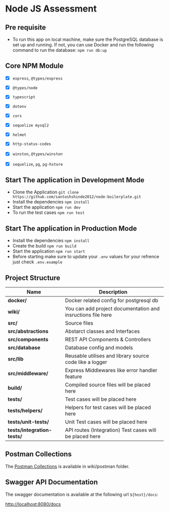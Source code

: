 # Node JS Assessment

## Pre requisite 

- To run this app on local machine, make sure the PostgreSQL database is set up and running. If not, you can use Docker and run the following command to run the database:
    `npm run db:up`

## Core NPM Module

- [x] `express`, `@types/express`
- [x] `@types/node`
- [x] `typescript`
- [x] `dotenv`
- [x] `cors`
- [x] `sequelize mysql2`
- [x] `helmet`
- [x] `http-status-codes`
- [x] `winston`, `@types/winston`
- [x] `sequelize`, `pg`, `pg-hstore`


## Start The application in Development Mode

- Clone the Application `git clone https://github.com/santoshshinde2012/node-boilerplate.git`
- Install the dependencies `npm install`
- Start the application `npm run dev`
- To run the test cases `npm run test`

## Start The application in Production Mode

- Install the dependencies `npm install`
- Create the build `npm run build`
- Start the application `npm run start`
- Before starting make sure to update your `.env` values for your refrence just check `.env.example`


## Project Structure

| Name                              | Description |
| --------------------------------- | ----------- |
| **docker/**                       | Docker related config for postgresql db     |
| **wiki/**                         | You can add project documentation and insructions file here |
| **src/**                          | Source files |
| **src/abstractions**              | Abstarct classes and Interfaces  |
| **src/components**                | REST API Components & Controllers  |
| **src/database**                  | Database config and models  |
| **src/lib**                       | Reusable utilises and library source code like a logger|
| **src/middleware/**               | Express Middlewares like error handler feature |
| **build/**                        | Compiled source files will be placed here |
| **tests/**                        | Test cases will be placed here |
| **tests/helpers/**                | Helpers for test cases will be placed here  |
| **tests/unit-tests/**             | Unit Test cases will be placed here  |
| **tests/integration-tests/**      | API routes (Integration) Test cases will be placed here|

## Postman Collections

The [Postman Collections](wiki/postman/assessment.postman_collection.json) is available in wiki/postman folder.

## Swagger API Documentation

The swagger documentation is available at the following url `${host}/docs`:  

[http://localhost:8080/docs](http://localhost:8080/docs)

